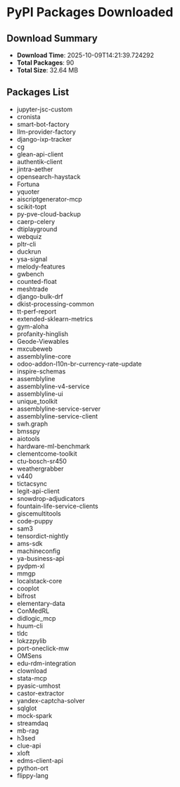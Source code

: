 # PyPI Packages Downloaded

## Download Summary
- **Download Time**: 2025-10-09T14:21:39.724292
- **Total Packages**: 90
- **Total Size**: 32.64 MB

## Packages List
- jupyter-jsc-custom
- cronista
- smart-bot-factory
- llm-provider-factory
- django-ixp-tracker
- cg
- glean-api-client
- authentik-client
- jintra-aether
- opensearch-haystack
- Fortuna
- yquoter
- aiscriptgenerator-mcp
- scikit-topt
- py-pve-cloud-backup
- caerp-celery
- dtiplayground
- webquiz
- pltr-cli
- duckrun
- ysa-signal
- melody-features
- gwbench
- counted-float
- meshtrade
- django-bulk-drf
- dkist-processing-common
- tt-perf-report
- extended-sklearn-metrics
- gym-aloha
- profanity-hinglish
- Geode-Viewables
- mxcubeweb
- assemblyline-core
- odoo-addon-l10n-br-currency-rate-update
- inspire-schemas
- assemblyline
- assemblyline-v4-service
- assemblyline-ui
- unique_toolkit
- assemblyline-service-server
- assemblyline-service-client
- swh.graph
- bmsspy
- aiotools
- hardware-ml-benchmark
- clementcome-toolkit
- ctu-bosch-sr450
- weathergrabber
- v440
- tictacsync
- legit-api-client
- snowdrop-adjudicators
- fountain-life-service-clients
- giscemultitools
- code-puppy
- sam3
- tensordict-nightly
- ams-sdk
- machineconfig
- ya-business-api
- pydpm-xl
- mmgp
- localstack-core
- cooplot
- bifrost
- elementary-data
- ConMedRL
- didlogic_mcp
- huum-cli
- tldc
- lokzzpylib
- port-oneclick-mw
- OMSens
- edu-rdm-integration
- clownload
- stata-mcp
- pyasic-umhost
- castor-extractor
- yandex-captcha-solver
- sqlglot
- mock-spark
- streamdaq
- mb-rag
- h3sed
- clue-api
- xloft
- edms-client-api
- python-ort
- flippy-lang
